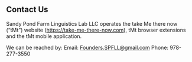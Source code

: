 ## Contact Us

Sandy Pond Farm Linguistics Lab LLC operates the take Me there now (“tMt”) website (https://take-me-there-now.com), tMt browser extensions and the tMt mobile application.

We can be reached by:
Email: Founders.SPFLL@gmail.com
Phone: 978-277-3550
